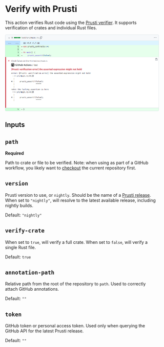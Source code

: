 # Verify with Prusti

This action verifies Rust code using the [Prusti verifier](https://github.com/viperproject/prusti-dev). It supports verification of crates and individual Rust files.

![](screenshot.png)

## Inputs

## `path`

**Required**

Path to crate or file to be verified. Note: when using as part of a GitHub workflow, you likely want to [checkout](https://github.com/actions/checkout) the current repository first.

## `version`

Prusti version to use, or `nightly`. Should be the name of a [Prusti release](https://github.com/viperproject/prusti-dev/releases). When set to `"nightly"`, will resolve to the latest available release, including nightly builds.

Default: `"nightly"`

## `verify-crate`

When set to `true`, will verify a full crate. When set to `false`, will verify a single Rust file.

Default: `true`

## `annotation-path`

Relative path from the root of the repository to `path`. Used to correctly attach GitHub annotations.

Default: `""`

## `token`

GitHub token or personal access token. Used only when querying the GitHub API for the latest Prusti release.

Default: `""`
